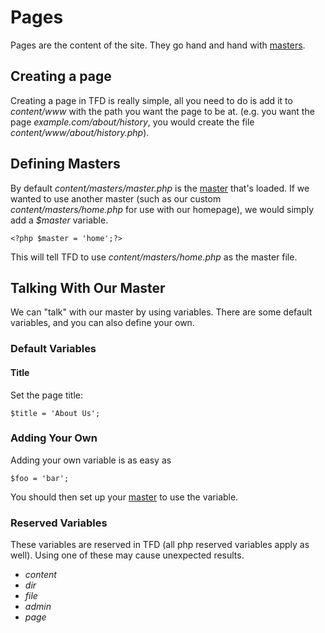 # Pages

Pages are the content of the site. They go hand and hand with [masters](masters).

## Creating a page

Creating a page in TFD is really simple, all you need to do is add it to *content/www* with the path you want the page to be at. (e.g. you want the page *example.com/about/history*, you would create the file *content/www/about/history.php*).

## Defining Masters

By default *content/masters/master.php* is the [master](masters) that's loaded. If we wanted to use another master (such as our custom *content/masters/home.php* for use with our homepage), we would simply add a *$master* variable.

	<?php $master = 'home';?>

This will tell TFD to use *content/masters/home.php* as the master file.

## Talking With Our Master

We can "talk" with our master by using variables. There are some default variables, and you can also define your own.

### Default Variables

#### Title

Set the page title:

	$title = 'About Us';

### Adding Your Own

Adding your own variable is as easy as

	$foo = 'bar';

You should then set up your [master](masters) to use the variable.

### Reserved Variables

These variables are reserved in TFD (all php reserved variables apply as well). Using one of these may cause unexpected results.

* *content*
* *dir*
* *file*
* *admin*
* *page*